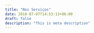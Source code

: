 ```yaml
---
title: "Nos Serviços"
date: 2018-07-07T14:53:13+06:00
draft: false
description: "This is meta description"
---
```

